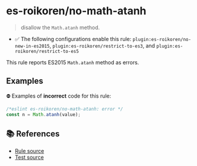 # es-roikoren/no-math-atanh
> disallow the `Math.atanh` method.

- ✅ The following configurations enable this rule: `plugin:es-roikoren/no-new-in-es2015`, `plugin:es-roikoren/restrict-to-es3`, and `plugin:es-roikoren/restrict-to-es5`

This rule reports ES2015 `Math.atanh` method as errors.

## Examples

⛔ Examples of **incorrect** code for this rule:

```js
/*eslint es-roikoren/no-math-atanh: error */
const n = Math.atanh(value);
```

## 📚 References

- [Rule source](https://github.com/roikoren755/eslint-plugin-es/blob/v3.0.1/src/rules/no-math-atanh.ts)
- [Test source](https://github.com/roikoren755/eslint-plugin-es/blob/v3.0.1/tests/src/rules/no-math-atanh.ts)
